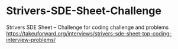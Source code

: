 # Strivers-SDE-Sheet-Challenge
Strivers SDE Sheet – Challenge for coding challenge and problems
https://takeuforward.org/interviews/strivers-sde-sheet-top-coding-interview-problems/
